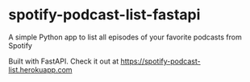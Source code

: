 # spotify-podcast-list-fastapi
A simple Python app to list all episodes of your favorite podcasts from Spotify

Built with FastAPI. Check it out at https://spotify-podcast-list.herokuapp.com